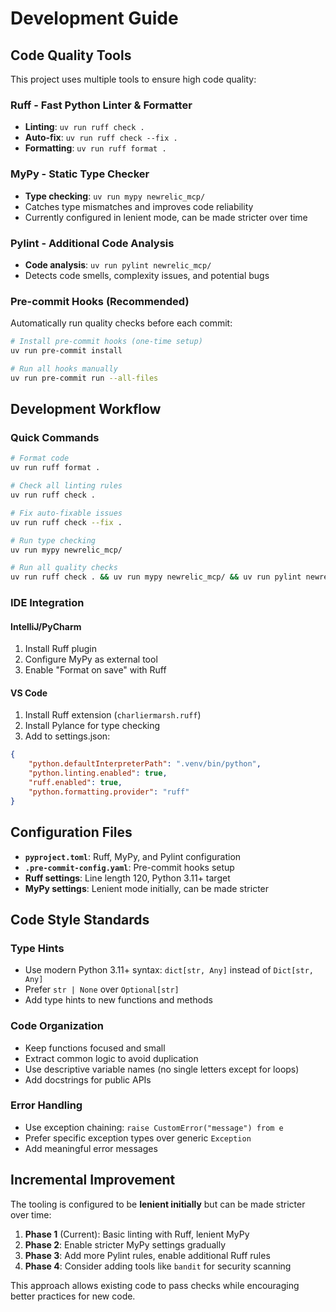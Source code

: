 # Development Guide

## Code Quality Tools

This project uses multiple tools to ensure high code quality:

### **Ruff** - Fast Python Linter & Formatter
- **Linting**: `uv run ruff check .`
- **Auto-fix**: `uv run ruff check --fix .`
- **Formatting**: `uv run ruff format .`

### **MyPy** - Static Type Checker
- **Type checking**: `uv run mypy newrelic_mcp/`
- Catches type mismatches and improves code reliability
- Currently configured in lenient mode, can be made stricter over time

### **Pylint** - Additional Code Analysis
- **Code analysis**: `uv run pylint newrelic_mcp/`
- Detects code smells, complexity issues, and potential bugs

### **Pre-commit Hooks** (Recommended)
Automatically run quality checks before each commit:

```bash
# Install pre-commit hooks (one-time setup)
uv run pre-commit install

# Run all hooks manually
uv run pre-commit run --all-files
```

## Development Workflow

### **Quick Commands**
```bash
# Format code
uv run ruff format .

# Check all linting rules
uv run ruff check .

# Fix auto-fixable issues
uv run ruff check --fix .

# Run type checking
uv run mypy newrelic_mcp/

# Run all quality checks
uv run ruff check . && uv run mypy newrelic_mcp/ && uv run pylint newrelic_mcp/
```

### **IDE Integration**

#### **IntelliJ/PyCharm**
1. Install Ruff plugin
2. Configure MyPy as external tool
3. Enable "Format on save" with Ruff

#### **VS Code** 
1. Install Ruff extension (`charliermarsh.ruff`)
2. Install Pylance for type checking
3. Add to settings.json:
```json
{
    "python.defaultInterpreterPath": ".venv/bin/python",
    "python.linting.enabled": true,
    "ruff.enabled": true,
    "python.formatting.provider": "ruff"
}
```

## Configuration Files

- **`pyproject.toml`**: Ruff, MyPy, and Pylint configuration
- **`.pre-commit-config.yaml`**: Pre-commit hooks setup
- **Ruff settings**: Line length 120, Python 3.11+ target
- **MyPy settings**: Lenient mode initially, can be made stricter

## Code Style Standards

### **Type Hints**
- Use modern Python 3.11+ syntax: `dict[str, Any]` instead of `Dict[str, Any]`
- Prefer `str | None` over `Optional[str]`
- Add type hints to new functions and methods

### **Code Organization**
- Keep functions focused and small
- Extract common logic to avoid duplication
- Use descriptive variable names (no single letters except for loops)
- Add docstrings for public APIs

### **Error Handling**
- Use exception chaining: `raise CustomError("message") from e`
- Prefer specific exception types over generic `Exception`
- Add meaningful error messages

## Incremental Improvement

The tooling is configured to be **lenient initially** but can be made stricter over time:

1. **Phase 1** (Current): Basic linting with Ruff, lenient MyPy
2. **Phase 2**: Enable stricter MyPy settings gradually
3. **Phase 3**: Add more Pylint rules, enable additional Ruff rules
4. **Phase 4**: Consider adding tools like `bandit` for security scanning

This approach allows existing code to pass checks while encouraging better practices for new code.